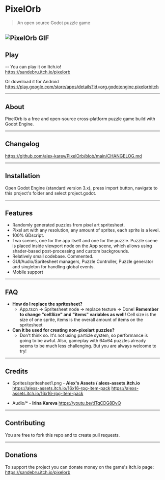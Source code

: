 # PixelOrb

> An open source Godot puzzle game

![PixelOrb GIF](https://raw.githubusercontent.com/alex-karev/PixelOrb/main/PixelOrb.gif)
---

## Play
-- You can play it on Itch.io!<br/>
https://sandebru.itch.io/pixelorb

Or download it for Android<br/>
https://play.google.com/store/apps/details?id=org.godotengine.pixelorbitch

---

## About
PixelOrb is a free and open-source cross-platform puzzle game build with Godot Engine.

---

## Changelog
https://github.com/alex-karev/PixelOrb/blob/main/CHANGELOG.md

---

## Installation
Open Godot Engine (standard version 3.x), press import button, navigate to this project's folder and select project.godot.

---

## Features
- Randomly generated puzzles from pixel art spritesheet.
- Pixel art with any resolution, any amount of sprites, each sprite is a level.
- 100% GDscript.
- Two scenes, one for the app itself and one for the puzzle. Puzzle scene is placed inside viewport node on the App scene, which allows using shader-based post-processing and custom backgrounds.
- Relatively small codebase. Commented.
- GUI/Audio/Spritesheet managers, Puzzle Controller, Puzzle generator and singleton for handling global events.
- Mobile support

---

## FAQ
- **How do I replace the spritesheet?**
    - App.tscn -> Spritesheet node -> replace texture -> Done! **Remember to change "cellSize" and "items" variables as well!** Cell size is the size of one sprite, items is the overall amount of items on the spritesheet
- **Can it be used for creating non-pixelart puzzles?**
    - Don't think so. It's not using particle system, so performance is going to be awful. Also, gameplay with 64x64 puzzles already seems to be much less challenging. But you are always welcome to try!

---

## Credits
- Sprites/spritesheet1.png - **Alex's Assets / alexs-assets.itch.io**
    https://alexs-assets.itch.io/16x16-rpg-item-pack
    https://alexs-assets.itch.io/16x16-rpg-item-pack

- Audio/* - **Irina Kareva**
   https://youtu.be/tlTqCDG8DvQ
---

## Contributing

You are free to fork this repo and to create pull requests.

---

## Donations

To support the project you can donate money on the game's itch.io page:
https://sandebru.itch.io/pixelorb
